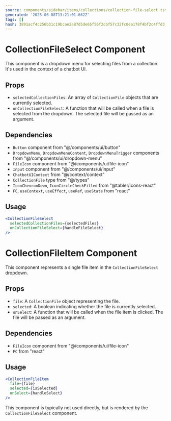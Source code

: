 ```yaml
---
source: components/sidebar/items/collections/collection-file-select.tsx
generated: '2025-06-08T13:21:01.662Z'
tags: []
hash: 3891acf4c256b31c19bcae2a87d5de65f56f2cbf57c32fc0ea178f4bf2c4ffd3
---
```

# CollectionFileSelect Component

This component is a dropdown menu for selecting files from a collection. It's used in the context of a chatbot UI.

## Props

- `selectedCollectionFiles`: An array of `CollectionFile` objects that are currently selected.
- `onCollectionFileSelect`: A function that will be called when a file is selected from the dropdown. The selected file will be passed as an argument.

## Dependencies

- `Button` component from "@/components/ui/button"
- `DropdownMenu`, `DropdownMenuContent`, `DropdownMenuTrigger` components from "@/components/ui/dropdown-menu"
- `FileIcon` component from "@/components/ui/file-icon"
- `Input` component from "@/components/ui/input"
- `ChatbotUIContext` from "@/context/context"
- `CollectionFile` type from "@/types"
- `IconChevronDown`, `IconCircleCheckFilled` from "@tabler/icons-react"
- `FC`, `useContext`, `useEffect`, `useRef`, `useState` from "react"

## Usage

```jsx
<CollectionFileSelect
  selectedCollectionFiles={selectedFiles}
  onCollectionFileSelect={handleFileSelect}
/>
```

# CollectionFileItem Component

This component represents a single file item in the `CollectionFileSelect` dropdown.

## Props

- `file`: A `CollectionFile` object representing the file.
- `selected`: A boolean indicating whether the file is currently selected.
- `onSelect`: A function that will be called when the file item is clicked. The file will be passed as an argument.

## Dependencies

- `FileIcon` component from "@/components/ui/file-icon"
- `FC` from "react"

## Usage

```jsx
<CollectionFileItem
  file={file}
  selected={isSelected}
  onSelect={handleSelect}
/>
```
This component is typically not used directly, but is rendered by the `CollectionFileSelect` component.
